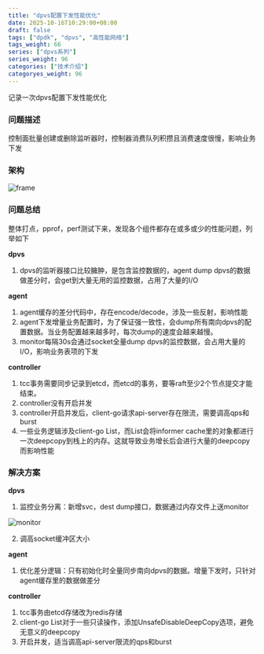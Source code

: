 ```yaml
---
title: "dpvs配置下发性能优化"
date: 2025-10-16T10:29:00+08:00
draft: false
tags: ["dpdk", "dpvs", "高性能网络"]
tags_weight: 66
series: ["dpvs系列"]
series_weight: 96
categories: ["技术介绍"]
categoryes_weight: 96
---
```


记录一次dpvs配置下发性能优化

<!-- more -->

### 问题描述

控制面批量创建或删除监听器时，控制器消费队列积攒且消费速度很慢，影响业务下发

### 架构

![frame](/img/dpvs/lb整体框架.png)

### 问题总结

整体打点，pprof，perf测试下来，发现各个组件都存在或多或少的性能问题，列举如下

**dpvs**

1. dpvs的监听器接口比较臃肿，是包含监控数据的，agent dump dpvs的数据做差分时，会get到大量无用的监控数据，占用了大量的I/O

**agent**

1. agent缓存的差分代码中，存在encode/decode，涉及一些反射，影响性能
2. agent下发增量业务配置时，为了保证强一致性，会dump所有南向dpvs的配置数据。当业务配置越来越多时，每次dump的速度会越来越慢。
3. monitor每隔30s会通过socket全量dump dpvs的监控数据，会占用大量的I/O，影响业务表项的下发

**controller**

1. tcc事务需要同步记录到etcd，而etcd的事务，要等raft至少2个节点提交才能结束。
2. controller没有开启并发
3. controller开启并发后，client-go请求api-server存在限流，需要调高qps和burst
4. 一些业务逻辑涉及client-go List，而List会将informer cache里的对象都进行一次deepcopy到栈上的内存。这就导致业务增长后会进行大量的deepcopy而影响性能



### 解决方案

**dpvs**

1. 监控业务分离：新增svc，dest dump接口，数据通过内存文件上送monitor

![monitor](/img/dpvs/监控业务分离.png)

2. 调高socket缓冲区大小

**agent**

1. 优化差分逻辑：只有初始化时全量同步南向dpvs的数据。增量下发时，只针对agent缓存里的数据做差分

**controller**

1. tcc事务由etcd存储改为redis存储
2. client-go List对于一些只读操作，添加UnsafeDisableDeepCopy选项，避免无意义的deepcopy
3. 开启并发，适当调高api-server限流的qps和burst

